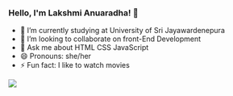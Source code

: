 ### Hello, I'm Lakshmi Anuaradha! 👋

- 🌱 I’m currently studying at University of Sri Jayawardenepura
- 👯 I’m looking to collaborate on front-End Development
- 💬 Ask me about HTML CSS JavaScript 
- 😄 Pronouns: she/her
- ⚡ Fun fact: I like to watch movies
<!-- -  - 🔭 I’m currently working on ...
-  - 🤔 I’m looking for help with ... 
-  - 📫 How to reach me: ...  -->
<img src="https://github-readme-stats.vercel.app/api?username=bklanuradha&&show_icons=true&title_color=ffffff&icon_color=bb2acf&text_color=daf7dc&bg_color=151515">

